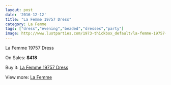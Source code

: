 ```yaml
---
layout: post
date: '2016-12-12'
title: "La Femme 19757 Dress"
category: La Femme
tags: ["dress","evening","beaded","dresses","party"]
image: http://www.lustparties.com/1973-thickbox_default/la-femme-19757-dress.jpg
---
```

La Femme 19757 Dress

On Sales: **$418**
<a href="https://www.lustparties.com/en/la-femme/628-la-femme-19757-dress.html"><amp-img layout="responsive" width="600" height="600" src="//www.lustparties.com/1973-thickbox_default/la-femme-19757-dress.jpg" alt="La Femme 19757 Dress 0" /></a>
<a href="https://www.lustparties.com/en/la-femme/628-la-femme-19757-dress.html"><amp-img layout="responsive" width="600" height="600" src="//www.lustparties.com/1974-thickbox_default/la-femme-19757-dress.jpg" alt="La Femme 19757 Dress 1" /></a>

Buy it: [La Femme 19757 Dress](https://www.lustparties.com/en/la-femme/628-la-femme-19757-dress.html "La Femme 19757 Dress")

View more: [La Femme](https://www.lustparties.com/en/4-la-femme "La Femme")